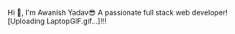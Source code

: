 Hi 👋, I'm Awanish Yadav😎
A passionate full stack web developer![Uploading LaptopGIF.gif…]!!!
<!--
**avibhu995/avibhu995** is a ✨ _special_ ✨ repository because its `README.md` (this file) appears on your GitHub profile.

Here are some ideas to get you started:

- 🔭 I’m currently working on Webapp based on Java,HTML,Css,Javascript,algorithms...
- 🌱 I’m currently learning Devops![DevopsAwsGIF](https://user-images.githubusercontent.com/120742080/230068098-de62d4da-20c5-4d27-aaad-a7ff25281bfc.gif)

- 👯 I’m looking to collaborate on - Web Dev and Java based Projects.
- 📫 How to reach one awanishy97@gmail.com.
- 😄 Pronouns:He/Him/Hi
-->

